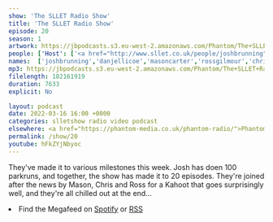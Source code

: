 ```yaml
---
show: 'The SLLET Radio Show'
title: 'The SLLET Radio Show'
episode: 20
season: 1
artwork: https://jbpodcasts.s3.eu-west-2.amazonaws.com/Phantom/The+SLLET+Radio+Show/2021-09-27+-+SLLET+radio+square.png
people: ['Host': ['<a href="http://www.sllet.co.uk/people/joshbrunning">Josh Brunning</a>','<a href="http://www.sllet.co.uk/people/danjellicoe">Dan Jellicoe</a>'], 'Guests':['<a href="http://www.sllet.co.uk/people/masoncarter">Mason Carter</a>','<a href="http://www.sllet.co.uk/people/rossgilmour">Ross Glomour</a>','<a href="http://www.sllet.co.uk/people/chrisrice">Chris Rice</a>']]
names:  ['joshbrunning','danjellicoe','masoncarter','rossgilmour','chrisrice']
mp3: https://jbpodcasts.s3.eu-west-2.amazonaws.com/Phantom/The+SLLET+Radio+Show/2022-03-16+-+20.mp3
filelength: 182161919
duration: 7633
explicit: No

layout: podcast
date: 2022-03-16 16:00 +0000
categories: slletshow radio video podcast
elsewhere: <a href="https://phantom-media.co.uk/phantom-radio/">Phantom Media</a>
permalink: /show/20
youtube: hFkZYjNbyoc
---
```


They've made it to various milestones this week. Josh has doen 100 parkruns, and together, the show has made it to 20 episodes. They're joined after the news by Mason, Chris and Ross for a Kahoot that goes surprisingly well, and they're all chilled out at the end...

<li>Find the Megafeed on <a href="https://open.spotify.com/show/1WGc6YCF3UfAL7E62gHLAS?si=eff5901deb8d498e">Spotify</a> or <a href="https://anchor.fm/s/849e58ac/podcast/rss">RSS</a></li>
